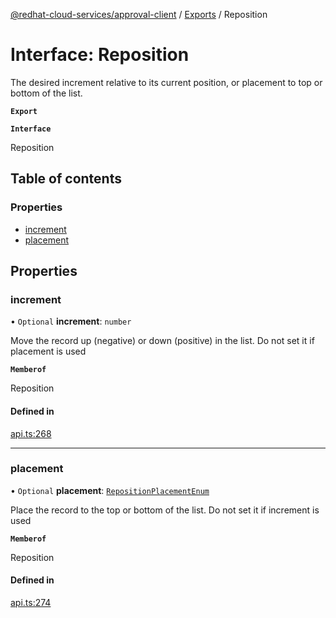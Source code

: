 [@redhat-cloud-services/approval-client](../README.md) / [Exports](../modules.md) / Reposition

# Interface: Reposition

The desired increment relative to its current position, or placement to top or bottom of the list.

**`Export`**

**`Interface`**

Reposition

## Table of contents

### Properties

- [increment](Reposition.md#increment)
- [placement](Reposition.md#placement)

## Properties

### increment

• `Optional` **increment**: `number`

Move the record up (negative) or down (positive) in the list. Do not set it if placement is used

**`Memberof`**

Reposition

#### Defined in

[api.ts:268](https://github.com/mkholjuraev/javascript-clients/blob/master/packages/approval/api.ts#L268)

___

### placement

• `Optional` **placement**: [`RepositionPlacementEnum`](../enums/RepositionPlacementEnum.md)

Place the record to the top or bottom of the list. Do not set it if increment is used

**`Memberof`**

Reposition

#### Defined in

[api.ts:274](https://github.com/mkholjuraev/javascript-clients/blob/master/packages/approval/api.ts#L274)

